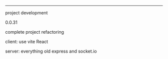 ___________________________________________________________________________
project development

0.0.31

complete project refactoring

client:
use vite React

server:
everything old express and socket.io

